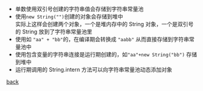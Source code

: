 - 单数使用双引号创建的字符串值会存储到字符串常量池  
- 使用`new String("")`创建的对象会存储到堆中  
实际上这样会创建两个对象，一个是堆内存中的 String 对象，一个是双引号的 String 放到了字符串常量池里  
- 使用如 `"aa" + "bb"`的，在编译期会转换成 `"aabb"` 从而直接存储到字符串常量池中  
- 使用包含变量的字符串连接是运行期创建的，如`"aa"+new String("bb")` 存储到堆中  
- 运行期调用的 String.intern 方法可以向字符串常量池动态添加对象  

[back](../2.md)  